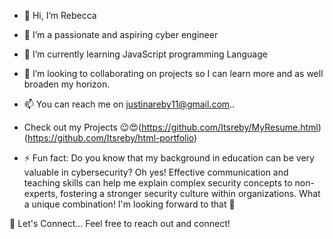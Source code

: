 - 👋 Hi, I’m Rebecca
- 👀 I’m a passionate and aspiring cyber engineer 
- 🌱 I’m currently learning JavaScript programming Language 
- 💞️ I’m looking to collaborating on projects so I can learn more and as well broaden my horizon.
- 📫 You can reach me on justinareby11@gmail.com..
- Check out my Projects 😉😍(https://github.com/Itsreby/MyResume.html)(https://github.com/Itsreby/html-portfolio)
  
- ⚡ Fun fact: Do you know that my background in education can be very valuable in cybersecurity?
   Oh yes! Effective communication and teaching skills can help me explain complex security concepts to non-experts, fostering a stronger security culture within organizations. What a unique combination!     I'm looking forward to that 🤗


🤝 Let's Connect...
    Feel free to reach out and connect!
